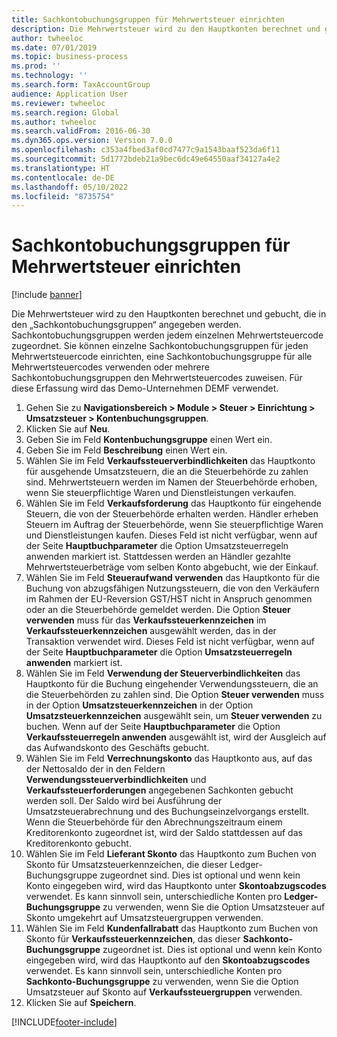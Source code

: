 ```yaml
---
title: Sachkontobuchungsgruppen für Mehrwertsteuer einrichten
description: Die Mehrwertsteuer wird zu den Hauptkonten berechnet und gebucht, die in den „Sachkontobuchungsgruppen“ angegeben werden.
author: twheeloc
ms.date: 07/01/2019
ms.topic: business-process
ms.prod: ''
ms.technology: ''
ms.search.form: TaxAccountGroup
audience: Application User
ms.reviewer: twheeloc
ms.search.region: Global
ms.author: twheeloc
ms.search.validFrom: 2016-06-30
ms.dyn365.ops.version: Version 7.0.0
ms.openlocfilehash: c353a4fbed3af0cd7477c9a1543baaf523da6f11
ms.sourcegitcommit: 5d1772bdeb21a9bec6dc49e64550aaf34127a4e2
ms.translationtype: HT
ms.contentlocale: de-DE
ms.lasthandoff: 05/10/2022
ms.locfileid: "8735754"
---
```

# <a name="set-up-ledger-posting-groups-for-sales-tax"></a>Sachkontobuchungsgruppen für Mehrwertsteuer einrichten

[!include [banner](../../includes/banner.md)]

Die Mehrwertsteuer wird zu den Hauptkonten berechnet und gebucht, die in den „Sachkontobuchungsgruppen“ angegeben werden. Sachkontobuchungsgruppen werden jedem einzelnen Mehrwertsteuercode zugeordnet. Sie können einzelne Sachkontobuchungsgruppen für jeden Mehrwertsteuercode einrichten, eine Sachkontobuchungsgruppe für alle Mehrwertsteuercodes verwenden oder mehrere Sachkontobuchungsgruppen den Mehrwertsteuercodes zuweisen. Für diese Erfassung wird das Demo-Unternehmen DEMF verwendet. 

1. Gehen Sie zu **Navigationsbereich > Module > Steuer > Einrichtung > Umsatzsteuer > Kontenbuchungsgruppen**.
2. Klicken Sie auf **Neu**.
3. Geben Sie im Feld **Kontenbuchungsgruppe** einen Wert ein.
4. Geben Sie im Feld **Beschreibung** einen Wert ein.
5. Wählen Sie im Feld **Verkaufssteuerverbindlichkeiten** das Hauptkonto für ausgehende Umsatzsteuern, die an die Steuerbehörde zu zahlen sind. Mehrwertsteuern werden im Namen der Steuerbehörde erhoben, wenn Sie steuerpflichtige Waren und Dienstleistungen verkaufen.  
6. Wählen Sie im Feld **Verkaufsforderung** das Hauptkonto für eingehende Steuern, die von der Steuerbehörde erhalten werden. Händler erheben Steuern im Auftrag der Steuerbehörde, wenn Sie steuerpflichtige Waren und Dienstleistungen kaufen. Dieses Feld ist nicht verfügbar, wenn auf der Seite **Hauptbuchparameter** die Option Umsatzsteuerregeln anwenden markiert ist. Stattdessen werden an Händler gezahlte Mehrwertsteuerbeträge vom selben Konto abgebucht, wie der Einkauf.   
7. Wählen Sie im Feld **Steueraufwand verwenden** das Hauptkonto für die Buchung von abzugsfähigen Nutzungssteuern, die von den Verkäufern im Rahmen der EU-Reversion GST/HST nicht in Anspruch genommen oder an die Steuerbehörde gemeldet werden. Die Option **Steuer verwenden** muss für das **Verkaufssteuerkennzeichen** im **Verkaufssteuerkennzeichen** ausgewählt werden, das in der Transaktion verwendet wird. Dieses Feld ist nicht verfügbar, wenn auf der Seite **Hauptbuchparameter** die Option **Umsatzsteuerregeln anwenden** markiert ist.   
8. Wählen Sie im Feld **Verwendung der Steuerverbindlichkeiten** das Hauptkonto für die Buchung eingehender Verwendungssteuern, die an die Steuerbehörden zu zahlen sind. Die Option **Steuer verwenden** muss in der Option **Umsatzsteuerkennzeichen** in der Option **Umsatzsteuerkennzeichen** ausgewählt sein, um **Steuer verwenden** zu buchen. Wenn auf der Seite **Hauptbuchparameter** die Option **Verkaufssteuerregeln anwenden** ausgewählt ist, wird der Ausgleich auf das Aufwandskonto des Geschäfts gebucht.   
9. Wählen Sie im Feld **Verrechnungskonto** das Hauptkonto aus, auf das der Nettosaldo der in den Feldern **Verwendungssteuerverbindlichkeiten** und **Verkaufssteuerforderungen** angegebenen Sachkonten gebucht werden soll. Der Saldo wird bei Ausführung der Umsatzsteuerabrechnung und des Buchungseinzelvorgangs erstellt.  Wenn die Steuerbehörde für den Abrechnungszeitraum einem Kreditorenkonto zugeordnet ist, wird der Saldo stattdessen auf das Kreditorenkonto gebucht.
10. Wählen Sie im Feld **Lieferant Skonto** das Hauptkonto zum Buchen von Skonto für Umsatzsteuerkennzeichen, die dieser Ledger-Buchungsgruppe zugeordnet sind. Dies ist optional und wenn kein Konto eingegeben wird, wird das Hauptkonto unter **Skontoabzugscodes** verwendet. Es kann sinnvoll sein, unterschiedliche Konten pro **Ledger-Buchungsgruppe** zu verwenden, wenn Sie die Option Umsatzsteuer auf Skonto umgekehrt auf Umsatzsteuergruppen verwenden.  
11. Wählen Sie im Feld **Kundenfallrabatt** das Hauptkonto zum Buchen von Skonto für **Verkaufssteuerkennzeichen**, das dieser **Sachkonto-Buchungsgruppe** zugeordnet ist. Dies ist optional und wenn kein Konto eingegeben wird, wird das Hauptkonto auf den **Skontoabzugscodes** verwendet. Es kann sinnvoll sein, unterschiedliche Konten pro **Sachkonto-Buchungsgruppe** zu verwenden, wenn Sie die Option Umsatzsteuer auf Skonto auf **Verkaufssteuergruppen** verwenden.  
12. Klicken Sie auf **Speichern**.



[!INCLUDE[footer-include](../../../includes/footer-banner.md)]

